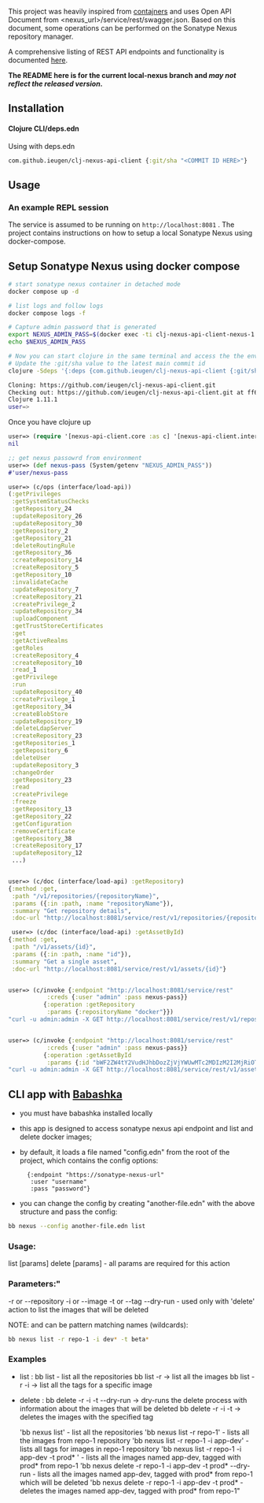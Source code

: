

This project was heavily inspired from  [contajners](https://github.com/lispyclouds/contajners) and uses Open API Document from <nexus_url>/service/rest/swagger.json.
Based on this document, some operations can be performed on the Sonatype Nexus repository manager.

A comprehensive listing of REST API endpoints and functionality is documented [here](https://help.sonatype.com/repomanager3/integrations/rest-and-integration-api).

**The README here is for the current local-nexus branch and _may not reflect the released version_.**

## Installation

#### Clojure CLI/deps.edn

Using with deps.edn

```clojure
com.github.ieugen/clj-nexus-api-client {:git/sha "<COMMIT ID HERE>"}
```
## Usage

### An example REPL session

The service is assumed to be running on `http://localhost:8081` .
The project contains instructions on how to setup a local Sonatype Nexus using docker-compose.

## Setup Sonatype Nexus using docker compose

```sh
# start sonatype nexus container in detached mode
docker compose up -d

# list logs and follow logs
docker compose logs -f

# Capture admin password that is generated
export NEXUS_ADMIN_PASS=$(docker exec -ti clj-nexus-api-client-nexus-1 cat /nexus-data/admin.password)
echo $NEXUS_ADMIN_PASS

# Now you can start clojure in the same terminal and access the the env var
# Update the :git/sha value to the latest main commit id
clojure -Sdeps '{:deps {com.github.ieugen/clj-nexus-api-client {:git/sha "7b686a3bffcbf29a3de86711e588a80afea8c237"}}}'

Cloning: https://github.com/ieugen/clj-nexus-api-client.git
Checking out: https://github.com/ieugen/clj-nexus-api-client.git at ff6257357ef9464a42f9b8a528d240c44d44446a
Clojure 1.11.1
user=>

```

Once you have clojure up

```clojure
user=> (require '[nexus-api-client.core :as c] '[nexus-api-client.interface :as interface])
nil

;; get nexus passowrd from environment
user=> (def nexus-pass (System/getenv "NEXUS_ADMIN_PASS"))
#'user/nexus-pass

user=> (c/ops (interface/load-api))
(:getPrivileges
 :getSystemStatusChecks
 :getRepository_24
 :updateRepository_26
 :updateRepository_30
 :getRepository_2
 :getRepository_21
 :deleteRoutingRule
 :getRepository_36
 :createRepository_14
 :createRepository_5
 :getRepository_10
 :invalidateCache
 :updateRepository_7
 :createRepository_21
 :createPrivilege_2
 :updateRepository_34
 :uploadComponent
 :getTrustStoreCertificates
 :get
 :getActiveRealms
 :getRoles
 :createRepository_4
 :createRepository_10
 :read_1
 :getPrivilege
 :run
 :updateRepository_40
 :createPrivilege_1
 :getRepository_34
 :createBlobStore
 :updateRepository_19
 :deleteLdapServer
 :createRepository_23
 :getRepositories_1
 :getRepository_6
 :deleteUser
 :updateRepository_3
 :changeOrder
 :getRepository_23
 :read
 :createPrivilege
 :freeze
 :getRepository_13
 :getRepository_22
 :getConfiguration
 :removeCertificate
 :getRepository_38
 :createRepository_17
 :updateRepository_12
 ...)


user=> (c/doc (interface/load-api) :getRepository)
{:method :get,
 :path "/v1/repositories/{repositoryName}",
 :params ({:in :path, :name "repositoryName"}),
 :summary "Get repository details",
 :doc-url "http://localhost:8081/service/rest/v1/repositories/{repositoryName}"}

 user=> (c/doc (interface/load-api) :getAssetById)
{:method :get,
 :path "/v1/assets/{id}",
 :params ({:in :path, :name "id"}),
 :summary "Get a single asset",
 :doc-url "http://localhost:8081/service/rest/v1/assets/{id}"}


user=> (c/invoke {:endpoint "http://localhost:8081/service/rest"
           :creds {:user "admin" :pass nexus-pass}}
          {:operation :getRepository
           :params {:repositoryName "docker"}})
"curl -u admin:admin -X GET http://localhost:8081/service/rest/v1/repositories/docker"


user=> (c/invoke {:endpoint "http://localhost:8081/service/rest"
           :creds {:user "admin" :pass nexus-pass}}
          {:operation :getAssetById
           :params {:id "bWF2ZW4tY2VudHJhbDozZjVjYWUwMTc2MDIzM2I2MjRiOTEwMmMwMmNiYmU4YQ'"}})
"curl -u admin:admin -X GET http://localhost:8081/service/rest/v1/assets/bWF2ZW4tY2VudHJhbDozZjVjYWUwMTc2MDIzM2I2MjRiOTEwMmMwMmNiYmU4YQ"

```


## CLI app with [Babashka](https://babashka.org/)

- you must have babashka installed locally
- this app is designed to access sonatype nexus api endpoint and list and delete docker images;
- by default, it loads a file named "config.edn" from the root of the project,
  which contains the config options:
        
        {:endpoint "https://sonatype-nexus-url" 
         :user "username" 
         :pass "password"}

- you can change the config by creating "another-file.edn" with the above structure
 and pass the config:

 ```sh
 bb nexus --config another-file.edn list
 ```

### Usage:
 list [params]
 delete [params] - all params are required for this action
### Parameters:"
  -r or --repository <repository-name>
  -i or --image <image-name>
  -t or --tag <image-tag>
  --dry-run - used only with 'delete' action to list the images that will be deleted

  NOTE: <image-name> and <image-tag> can be pattern matching names (wildcards):
  
  
  ```sh
  bb nexus list -r repo-1 -i dev* -t beta* 
  ```

### Examples
- list :
      bb list  - list all the repositories
      bb list -r <repo-name>  -> list all the images
      bb list -r <repo-name> -i <image-name> -> list all the tags for a specific image
 - delete : 
      bb delete -r <repo-name> -i <image-name> -t <version> --dry-run -> dry-runs the delete process with information about the images that will be deleted
      bb delete -r <repo-name> -i <image-name> -t <version> -> deletes the images with the specified tag

    'bb nexus list' - list all the repositories
    'bb nexus list -r repo-1' - lists all the images from repo-1 repository
    'bb nexus list -r repo-1 -i app-dev' - lists all tags for images in repo-1 repository
    'bb nexus list -r repo-1 -i app-dev -t prod* ' - lists all the images named app-dev, tagged with prod* from repo-1
    'bb nexus delete -r repo-1 -i app-dev -t prod* --dry-run - lists all the images named app-dev, tagged with prod* from repo-1 which will be deleted
    'bb nexus delete -r repo-1 -i app-dev -t prod* - deletes the images named app-dev, tagged with prod* from repo-1"





